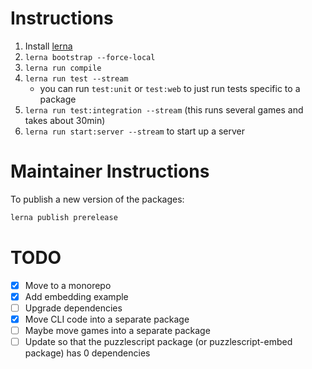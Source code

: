 # Instructions

1. Install [lerna](https://lerna.js.org)
1. `lerna bootstrap --force-local`
1. `lerna run compile`
1. `lerna run test --stream`
    - you can run `test:unit` or `test:web` to just run tests specific to a package
1. `lerna run test:integration --stream` (this runs several games and takes about 30min)
1. `lerna run start:server --stream` to start up a server

# Maintainer Instructions

To publish a new version of the packages:

```sh
lerna publish prerelease
```

# TODO

- [x] Move to a monorepo
- [x] Add embedding example
- [ ] Upgrade dependencies
- [x] Move CLI code into a separate package
- [ ] Maybe move games into a separate package
- [ ] Update so that the puzzlescript package (or puzzlescript-embed package) has 0 dependencies
